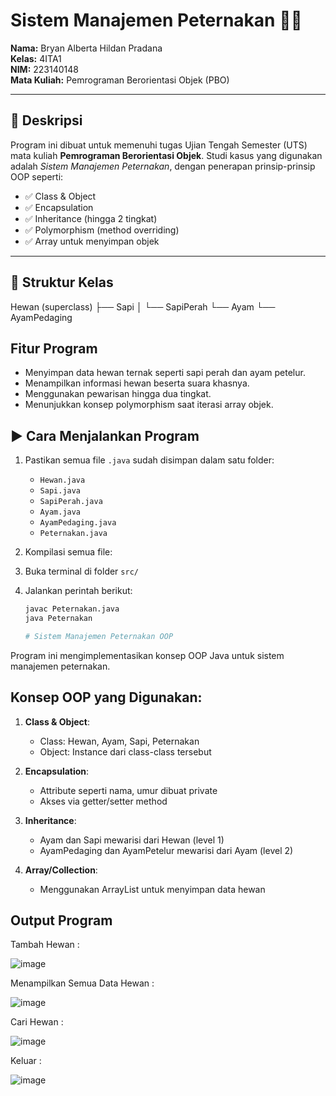 # Sistem Manajemen Peternakan 🐄🐔

**Nama:** Bryan Alberta Hildan Pradana  
**Kelas:** 4ITA1  
**NIM:** 223140148  
**Mata Kuliah:** Pemrograman Berorientasi Objek (PBO)

---

## 📌 Deskripsi

Program ini dibuat untuk memenuhi tugas Ujian Tengah Semester (UTS) mata kuliah **Pemrograman Berorientasi Objek**. Studi kasus yang digunakan adalah *Sistem Manajemen Peternakan*, dengan penerapan prinsip-prinsip OOP seperti:

- ✅ Class & Object  
- ✅ Encapsulation  
- ✅ Inheritance (hingga 2 tingkat)  
- ✅ Polymorphism (method overriding)  
- ✅ Array untuk menyimpan objek

---

## 🧱 Struktur Kelas

Hewan (superclass)
├── Sapi
│ └── SapiPerah
└── Ayam
└── AyamPedaging

## Fitur Program
- Menyimpan data hewan ternak seperti sapi perah dan ayam petelur.
- Menampilkan informasi hewan beserta suara khasnya.
- Menggunakan pewarisan hingga dua tingkat.
- Menunjukkan konsep polymorphism saat iterasi array objek.

## ▶️ Cara Menjalankan Program
1. Pastikan semua file `.java` sudah disimpan dalam satu folder:
   - `Hewan.java`
   - `Sapi.java`
   - `SapiPerah.java`
   - `Ayam.java`
   - `AyamPedaging.java`
   - `Peternakan.java`

2. Kompilasi semua file:
   
1. Buka terminal di folder `src/`
2. Jalankan perintah berikut:
   ```bash
   javac Peternakan.java
   java Peternakan

   # Sistem Manajemen Peternakan OOP

Program ini mengimplementasikan konsep OOP Java untuk sistem manajemen peternakan.

## Konsep OOP yang Digunakan:
1. **Class & Object**: 
   - Class: Hewan, Ayam, Sapi, Peternakan
   - Object: Instance dari class-class tersebut

2. **Encapsulation**:
   - Attribute seperti nama, umur dibuat private
   - Akses via getter/setter method

3. **Inheritance**:
   - Ayam dan Sapi mewarisi dari Hewan (level 1)
   - AyamPedaging dan AyamPetelur mewarisi dari Ayam (level 2)

4. **Array/Collection**:
   - Menggunakan ArrayList untuk menyimpan data hewan

## Output Program
Tambah Hewan :



![image](https://github.com/user-attachments/assets/c535b290-2bd6-4c65-b11f-45e8aa7749e3)

Menampilkan Semua Data Hewan :



![image](https://github.com/user-attachments/assets/e27e996c-de22-406c-b0be-4b0dbe504ac0)



Cari Hewan :

![image](https://github.com/user-attachments/assets/30f129e5-191e-4e86-bcf7-1fa06fd053b8)



Keluar :

![image](https://github.com/user-attachments/assets/237fca61-d905-46fc-9ac0-11e2f888a429)




